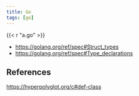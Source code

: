 ```yaml
---
title: Go
tags: [go]
---
```


{{< r "a.go" >}}

- <https://golang.org/ref/spec#Struct_types>
- <https://golang.org/ref/spec#Type_declarations>

## References

<https://hyperpolyglot.org/c#def-class>
